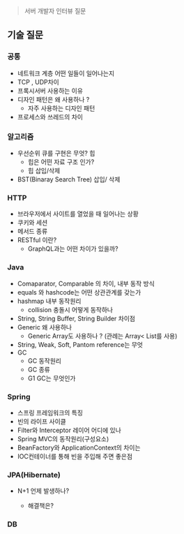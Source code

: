 >   서버 개발자 인터뷰 질문 



## 기술 질문

### 공통

-   네트워크 계층 어떤 일들이 일어나는지
-   TCP , UDP차이 
-   프록시서버 사용하는 이유
-   디자인 패턴은 왜 사용하나 ?
    -   자주 사용하는 디자인 패턴
-   프로세스와 쓰레드의 차이



### 알고리즘 

-   우선순위 큐를 구현은 무엇? 힙
    -   힙은 어떤 자료 구조 인가? 
    -   힙 삽입/삭제
-   BST(Binaray Search Tree) 삽입/ 삭제



### HTTP

-   브라우저에서 사이트를 열었을 때 일어나는 상황
-   쿠키와 세션
-   메서드 종류
-   RESTful 이란?
    -   GraphQL과는 어떤 차이가 있을까? 



### Java

-   Comaparator, Comparable 의 차이, 내부 동작 방식
-   equals 와 hashcode는 어떤 상관관계를 갖는가
-   hashmap 내부 동작원리
    -   collision 충돌시 어떻게 동작하나 
-   String, String Buffer, String Builder 차이점 
-   Generic 왜 사용하나 
    -   Generic Array도 사용하나 ? (관례는 Array< List를 사용)
-   String, Weak, Soft, Pantom reference는 무엇 
-   GC
    -   GC 동작원리
    -   GC 종류
    -   G1 GC는 무엇인가 



### Spring 

-   스프링 프레임워크의 특징
-   빈의 라이프 사이클 
-   Filter와 Interceptor 레이어 어디에 있나
-   Spring MVC의 동작원리(구성요소)
-   BeanFactory와 ApplicationContext의 차이는
-   IOC컨테이너를 통해 빈을 주입해 주면 좋은점 



### JPA(Hibernate)

-   N+1 언제 발생하나? 

    -   해결책은? 

    

### DB

